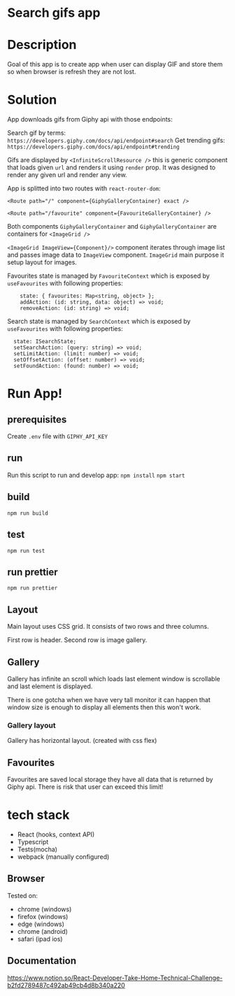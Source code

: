 # Search gifs app

# Description

Goal of this app is to create app when user can display GIF and store them so when browser is refresh they are not lost.

# Solution

App downloads gifs from Giphy api with those endpoints:

Search gif by terms: `https://developers.giphy.com/docs/api/endpoint#search`
Get trending gifs: `https://developers.giphy.com/docs/api/endpoint#trending`

Gifs are displayed by `<InfiniteScrollResource />` this is generic component that loads given `url` and renders it using `render` prop.
It was designed to render any given url and render any view.

App is splitted into two routes with `react-router-dom`:

`<Route path="/" component={GiphyGalleryContainer} exact />`

`<Route path="/favourite" component={FavouriteGalleryContainer} />`

Both components `GiphyGalleryContainer` and `GiphyGalleryContainer` are containers for `<ImageGrid />`

`<ImageGrid ImageView={Component}/>` component  iterates through image list and passes image data to `ImageView` component. 
`ImageGrid` main purpose it setup layout for images. 

Favourites state is managed by `FavouriteContext` which is exposed by `useFavourites` with following properties:
```
    state: { favourites: Map<string, object> };
    addAction: (id: string, data: object) => void;
    removeAction: (id: string) => void;
```

Search state is managed by `SearchContext` which is exposed by `useFavourites` with following properties:
```
  state: ISearchState;
  setSearchAction: (query: string) => void;
  setLimitAction: (limit: number) => void;
  setOffsetAction: (offset: number) => void;
  setFoundAction: (found: number) => void;
```
  
# Run App!

## prerequisites
Create `.env` file with `GIPHY_API_KEY`

## run 
Run this script to run and develop app:
`npm install`
`npm start`

## build
`npm run build`

## test
`npm run test`

## run prettier
`npm run prettier`

## Layout 

Main layout uses CSS grid.
It consists of two rows and three columns.

First row is header.
Second row is image gallery.

## Gallery
Gallery has infinite an scroll which loads last element window is scrollable and last element is displayed.

There is one gotcha when we have very tall monitor it can happen that window size is enough to display all elements 
then this won't work. 

### Gallery layout

Gallery has horizontal layout. (created with css flex)

## Favourites
Favourites are saved local storage they have all data that is returned by Giphy api.
There is risk that user can exceed this limit! 

# tech stack
* React (hooks, context API)
* Typescript
* Tests(mocha)
* webpack (manually configured)

## Browser

Tested on:
* chrome (windows)
* firefox (windows)
* edge (windows)
* chrome (android)
* safari (ipad ios)

## Documentation

https://www.notion.so/React-Developer-Take-Home-Technical-Challenge-b2fd2789487c492ab49cb4d8b340a220
